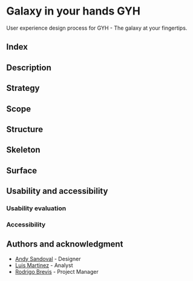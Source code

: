 # Galaxy in your hands GYH
User experience design process for GYH - The galaxy at your fingertips.

## Index

## Description

## Strategy

## Scope

## Structure

## Skeleton

## Surface

## Usability and accessibility

### Usability evaluation

### Accessibility

## Authors and acknowledgment
- [Andy Sandoval](https://github.com/andysandoval) - Designer
- [Luis Martinez](https://github.com/LX699) - Analyst
- [Rodrigo Brevis](https://github.com/R0drig0br) - Project Manager